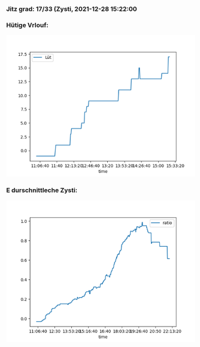 ### Jitz grad: 17/33 (Zysti, 2021-12-28 15:22:00

### Hütige Vrlouf:
![Graph](Today.png)

### E durschnittleche Zysti:
![Graph](Zysti.png)
